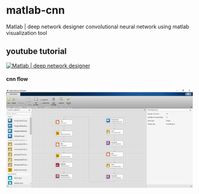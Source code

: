 # matlab-cnn
Matlab | deep network designer
convolutional neural network using matlab visualization tool

## youtube tutorial
[![Matlab | deep network designer ](https://img.youtube.com/vi/9_yFFUbSOss/0.jpg)](https://www.youtube.com/watch?v=9_yFFUbSOss)



#### cnn flow
![alt text](https://github.com/seraj94ai/matlab-cnn/blob/main/cnn_flow.PNG)
